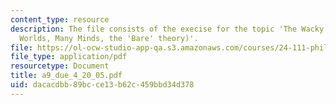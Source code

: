 ```yaml
---
content_type: resource
description: The file consists of the execise for the topic 'The Wacky theories (Many
  Worlds, Many Minds, the 'Bare' theory)'.
file: https://ol-ocw-studio-app-qa.s3.amazonaws.com/courses/24-111-philosophy-of-quantum-mechanics-spring-2005/dacacdbb89bcce13b62c459bbd34d378_a9_due_4_20_05.pdf
file_type: application/pdf
resourcetype: Document
title: a9_due_4_20_05.pdf
uid: dacacdbb-89bc-ce13-b62c-459bbd34d378
---
```

